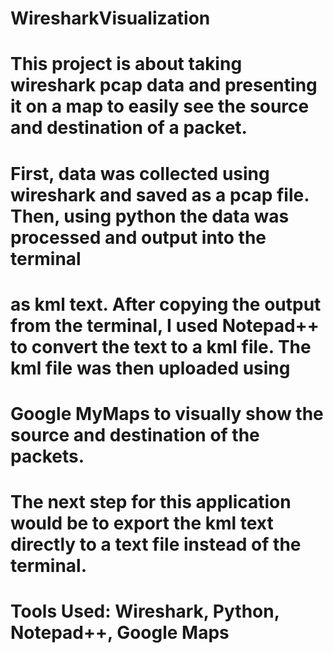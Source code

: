 # WiresharkVisualization
# This project is about taking wireshark pcap data and presenting it on a map to easily see the source and destination of a packet.
# First, data was collected using wireshark and saved as a pcap file. Then, using python the data was processed and output into the terminal 
# as kml text. After copying the output from the terminal, I used Notepad++ to convert the text to a kml file. The kml file was then uploaded using
# Google MyMaps to visually show the source and destination of the packets.

# The next step for this application would be to export the kml text directly to a text file instead of the terminal.

# Tools Used: Wireshark, Python, Notepad++, Google Maps
